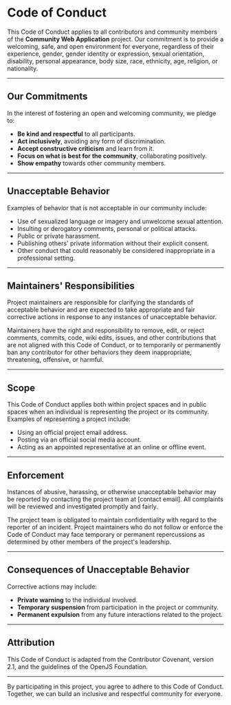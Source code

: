 # Code of Conduct

This Code of Conduct applies to all contributors and community members of the **Community Web Application** project. Our commitment is to provide a welcoming, safe, and open environment for everyone, regardless of their experience, gender, gender identity or expression, sexual orientation, disability, personal appearance, body size, race, ethnicity, age, religion, or nationality.

------

## Our Commitments

In the interest of fostering an open and welcoming community, we pledge to:

- **Be kind and respectful** to all participants.
- **Act inclusively**, avoiding any form of discrimination.
- **Accept constructive criticism** and learn from it.
- **Focus on what is best for the community**, collaborating positively.
- **Show empathy** towards other community members.

------

## Unacceptable Behavior

Examples of behavior that is not acceptable in our community include:

- Use of sexualized language or imagery and unwelcome sexual attention.
- Insulting or derogatory comments, personal or political attacks.
- Public or private harassment.
- Publishing others' private information without their explicit consent.
- Other conduct that could reasonably be considered inappropriate in a professional setting.

------

## Maintainers' Responsibilities

Project maintainers are responsible for clarifying the standards of acceptable behavior and are expected to take appropriate and fair corrective actions in response to any instances of unacceptable behavior.

Maintainers have the right and responsibility to remove, edit, or reject comments, commits, code, wiki edits, issues, and other contributions that are not aligned with this Code of Conduct, or to temporarily or permanently ban any contributor for other behaviors they deem inappropriate, threatening, offensive, or harmful.

------

## Scope

This Code of Conduct applies both within project spaces and in public spaces when an individual is representing the project or its community. Examples of representing a project include:

- Using an official project email address.
- Posting via an official social media account.
- Acting as an appointed representative at an online or offline event.

------

## Enforcement

Instances of abusive, harassing, or otherwise unacceptable behavior may be reported by contacting the project team at [contact email]. All complaints will be reviewed and investigated promptly and fairly.

The project team is obligated to maintain confidentiality with regard to the reporter of an incident. Project maintainers who do not follow or enforce the Code of Conduct may face temporary or permanent repercussions as determined by other members of the project's leadership.

------

## Consequences of Unacceptable Behavior

Corrective actions may include:

- **Private warning** to the individual involved.
- **Temporary suspension** from participation in the project or community.
- **Permanent expulsion** from any future interactions related to the project.

------

## Attribution

This Code of Conduct is adapted from the Contributor Covenant, version 2.1, and the guidelines of the OpenJS Foundation.

------

By participating in this project, you agree to adhere to this Code of Conduct. Together, we can build an inclusive and respectful community for everyone.